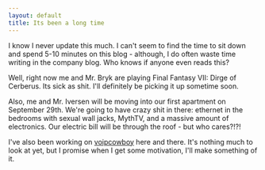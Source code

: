 ```yaml
---
layout: default
title: Its been a long time
---
```


I know I never update this much. I can't seem to find the time to sit down and
spend 5-10 minutes on this blog - although, I do often waste time writing in
the company blog. Who knows if anyone even reads this?

Well, right now me and Mr. Bryk are playing Final Fantasy VII: Dirge of
Cerberus. Its sick as shit. I'll definitely be picking it up sometime soon.

Also, me and Mr. Iversen will be moving into our first apartment on September
29th. We're going to have crazy shit in there: ethernet in the bedrooms with
sexual wall jacks, MythTV, and a massive amount of electronics. Our electric
bill will be through the roof - but who cares?!?!

I've also been working on
<a title="Voipcowboy" href="http://voipcowboy.net">voipcowboy</a> here and
there. It's nothing much to look at yet, but I promise when I get some
motivation, I'll make something of it.
